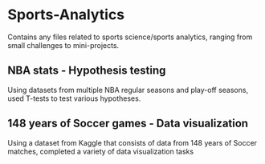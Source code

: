 # Sports-Analytics
Contains any files related to sports science/sports analytics, ranging from small challenges to mini-projects. 

## NBA stats - Hypothesis testing

Using datasets from multiple NBA regular seasons and play-off seasons, used T-tests to test various hypotheses.  

## 148 years of Soccer games - Data visualization

Using a dataset from Kaggle that consists of data from 148 years of Soccer matches, completed a variety of data visualization tasks